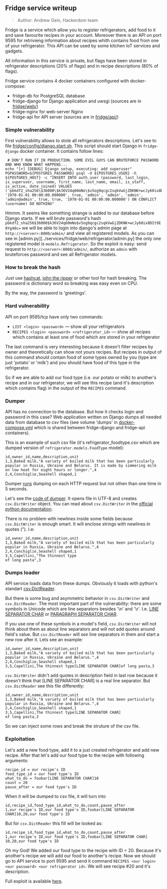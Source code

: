 ## Fridge service writeup

> Author: Andrew Gein, Hackerdom team

Fridge is a service which allow you to register refrigerators, add food to it and save favourite recipes in your account.
Moreover there is an API on port 9595 for retrivieng information about recipes whith contains food from one of your refrigerator.
This API can be used by some kitchen IoT services and gadgets.

All information in this service is private, but flags have been stored in refrigerator descriptions (20% of flags) and
in recipe descriptions (80% of flags).

Fridge service contains 4 docker containers configured with docker-compose: 

* fridge-db for PostgreSQL database
* fridge-django for Django application and uwsgi (sources are in [fridge/web/](../services/fridge/web/))
* fridge-nginx for web-server Nginx
* fridge-api for API server (sources are in [fridge/api/](../services/fridge/api/))

### Simple vulnerability

First vulnerability allows to stole all refrigerators descriptions. Let's see to file [fridge/config/django.start.sh](../services/fridge/config/django.start.sh).
This script should start Django in `fridge-django` docker container. It contains follow lines:

```
 # DON'T RUN IT IN PRODUCTION. SOME EVIL GUYS CAN BRUTEFORCE PASSWORD AND WHO KNOW WHAT HAPPENS...
echo "[+] [DEBUG] Django setup, executing: add superuser"
PGPASSWORD=${POSTGRES_PASSWORD} psql -U ${POSTGRES_USER} -h ${POSTGRES_HOST} -c "INSERT INTO auth_user (password, last_login, is_superuser, username, first_name, last_name, email, is_staff, is_active, date_joined) VALUES ('pbkdf2_sha256\$36000\$k36V24q60mNo\$v5og9qcgc2sqkVwGjZDKNK+wcJy60ix8DIt9E8Yg48c=', '1970-01-01 00:00:00.000000', true, 'admin', 'admin', 'admin', 'admin@admin', true, true, '1970-01-01 00:00:00.000000') ON CONFLICT (username) DO NOTHING"
```

Hmmm. It seems like something strange is added to our database before Django starts. If we will brute password's hash
`pbkdf2_sha256$36000$k36V24q60mNo$v5og9qcgc2sqkVwGjZDKNK+wcJy60ix8DIt9E8Yg48c=` we will be able to login into
django's admin page at `http://<server>:8000/admin/` and view all registered models. As you can see in [admin.py][../services/fridge/web/refrigerator/admin.py]
the only one registered model is `models.Refrigerator`. So the exploit is easy: send request to `http://<server>:8000/admin/`, authorize
as `admin` with bruteforces password and see all Refrigerator models.

### How to break the hash

Just use [hashcat](https://hashcat.net), [john the ripper](http://www.openwall.com/john/) or other tool for hash breaking. The password is dictionary word so breaking was easy even on CPU.

By the way, the password is 'greetings'.

### Hard vulnerability

API on port 9595/tcp have only two commands:

* `LIST <login> <password>` — show all your refrigerators
* `RECIPES <login> <password> <refrigerator_id>` — show all recipes which contains at least one of food which are stored in your refrigerator

The last command is very interesting because it doesn't filter recipes by owner and theoretically can show not yours recipes.
But recipes in output of this command should contain food of some types owned by you (type are just 'potato' or 'milk')
and you should have food of this type in the refrigerator.

So if we are able to add our food type (i.e. our potato or milk) to another's recipe and in our refrigerator, we will see this recipe
(and it's description which contains flag) in the output of the `RECIPES` command.

### Dumper

API has no connection to the database. But how it checks login and password in this case? Web application written on Django dumps all
needed data from database to csv files (see volume 'dumps' in [docker-compose.yml](../service/fridge/docker-compose.yml) which is shared between fridge-django and fridge-api containers).

This is an example of such csv file (it's refrigerator_foodtype.csv which are dumped version of `refrigerator.models.FoodType` model):

```
id,owner_id,name,description,unit
1,3,Baked milk,"A variety of boiled milk that has been particularly popular in Russia, Ukraine and Belarus. It is made by simmering milk on low heat for eight hours or longer.",4
2,4,Conchiglie,Seashell shaped,1
```

Dumper [runs](../services/fridge/web/dumper/middleware.py) dumping on each HTTP request but not othen than one time in 5 seconds.

Let's see the [code of dumper](../service/fridge/web/dumper/__init__.py). It opens file in UTF-8 and creates `csv.DictWriter` object. You can read about `csv.DictWriter` in the [official python documentation](https://docs.python.org/3/library/csv.html#csv.DictWriter).

There is no problem with newlines inside some fields because `csv.DictWriter` is enough smart. It will enclose strings with newlines in quotes ("). I.e:

```
id,owner_id,name,description,unit
1,3,Baked milk,"A variety of boiled milk that has been particularly popular in Russia, Ukraine and Belarus.",4
2,4,Conchiglie,Seashell shaped,1
3,5,Capellini,"The thinnest type
of long pasta",3
```

### Dumps loader

API service loads data from these dumps. Obviously it loads with python's standart [csv.DictReader](https://docs.python.org/3/library/csv.html#csv.DictReader).

But there is some bug and asymmetric behavior in `csv.DictWriter` and `csv.DictReader`.
The most important part of the vulnerability: there are some symbols in Unicode which are line separators besides '\n' and '\r'. I.e.
[LINE SEPARATOR CHAR](http://www.fileformat.info/info/unicode/char/2028/index.htm) or [PARAGRAPH SEPARATOR CHAR](http://www.fileformat.info/info/unicode/char/2029/index.htm).

If you use one of these symbols in a model's field, `csv.DictWriter` will not think about them as about line separators and will not add quotes around field's value.
But `csv.DictReader` will _see_ line separators in them and start a new row after it. Lets see an example:

```
id,owner_id,name,description,unit
1,3,Baked milk,"A variety of boiled milk that has been particularly popular in Russia, Ukraine and Belarus.",4
2,4,Conchiglie,Seashell shaped,1
3,5,Capellini,The thinnest type[LINE SEPARATOR CHAR]of long pasta,3
```

`csv.DictWriter` didn't add quotes in description field in last row because it doesn't think that \[LINE SEPARATOR CHAR\] is a real line separator.
But `csv.DictReader` see this file differently:

```
id,owner_id,name,description,unit
1,3,Baked milk,"A variety of boiled milk that has been particularly popular in Russia, Ukraine and Belarus.",4
2,4,Conchiglie,Seashell shaped,1
3,5,Capellini,The thinnest type[LINE SEPARATOR CHAR]
of long pasta,3
```

So we can inject some rows and break the struture of the csv file.

### Exploitation

Let's add a new food type, add it to a just created refrigerator and add new recipe. After that let's add our food type to the recipe with following arguments:

```
recipe_id = our recipe's ID
food_type_id = our food type's ID
what_to_do = foobar[LINE SEPARATOR CHAR]10
count = 20
pause_after = our food type's ID
```

When it will be dumped to csv file, it will turn into

```
id,recipe_id,food_type_id,what_to_do,count,pause_after
1,our recipe's ID,our food type's ID,foobar[LINE SEPARATOR CHAR]10,20,our food type's ID
```

But for `csv.DictReader` this fill will be looked as:

```
id,recipe_id,food_type_id,what_to_do,count,pause_after
1,our recipe's ID,our food type's ID,foobar[LINE SEPARATOR CHAR]
10,20,our food type's ID
```

Oh my God! We added our food type to the recipe with ID = 20. Because it's another's recipe we will add our food to another's recipe. 
Now we should go to API service to port 9595 and send it command `RECIPES <our login> <our password> <our refrigerator id>`. We will see 
recipe #20 and it's description.

Full exploit is available [here](../sploits/fridge/fridge.exploit.py).
